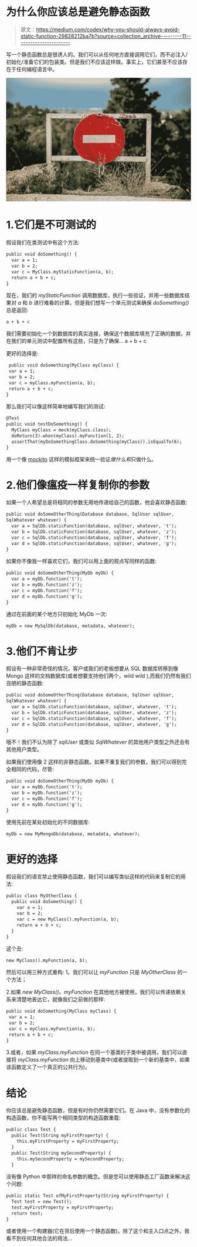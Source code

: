 # 为什么你应该总是避免静态函数

> 原文：<https://medium.com/codex/why-you-should-always-avoid-static-function-29828212ba7b?source=collection_archive---------11----------------------->

写一个静态函数总是很诱人的。我们可以从任何地方直接调用它们，而不必注入/初始化/准备它们的包装类。但是我们不应该这样做。事实上，它们甚至不应该存在于任何编程语言中。

![](img/bc40f767cdbaa6674f3c5c24d2090b44.png)

# 1.它们是不可测试的

假设我们在类测试中有这个方法:

```
public void doSomething() {
  var a = 1;
  var b = 2;
  var c = MyClass.myStaticFunction(a, b);
  return a + b + c;
}
```

现在，我们的 *myStaticFunction* 调用数据库，执行一些验证，并用一些数据库结果对 *a* 和 *b* 进行难看的计算。但是我们想写一个单元测试来确保 *doSomething()* 总是返回:

```
a + b + c
```

我们需要初始化一个到数据库的真实连接，确保这个数据库填充了正确的数据，并在我们的单元测试中配置所有这些，只是为了确保… a + b + c

更好的选择是:

```
 public void doSomething(MyClass myClass) {
 var a = 1;
 var b = 2;
 var c = myClass.myFunction(a, b);
 return a + b + c;
}
```

那么我们可以像这样简单地编写我们的测试:

```
@Test
public void testDoSomething() {
  MyClass myClass = mock(myClass.class);
  doReturn(3).when(myClass).myFunction(1, 2);
  assertThat(myDoSomethingClass.doSomething(myClass)).isEqualTo(6);
}
```

用一个像 [mockito](https://site.mockito.org/) 这样的模拟框架来统一验证*做什么和*只做什么。

# 2.他们像瘟疫一样复制你的参数

如果一个人希望总是将相同的参数无用地传递给自己的函数，他会喜欢静态函数:

```
public void doSomeOtherThing(Database database, SqlUser sqlUser, SqlWhatever whatever) {
  var a = SqlDb.staticFunction(database, sqlUser, whatever, 't');
  var b = SqlDb.staticFunction(database, sqlUser, whatever, 'z');
  var c = SqlDb.staticFunction(database, sqlUser, whatever, 'f');
  var d = SqlDb.staticFunction(database, sqlUser, whatever, 'g');
}
```

如果你不像我一样喜欢它们，我们可以用上面的观点写同样的函数:

```
public void doSomeOtherThing(MyDb myDb) {
  var a = myDb.function('t');
  var b = myDb.function('z');
  var c = myDb.function('f');
  var d = myDb.function('g');
}
```

通过在前面的某个地方只初始化 MyDb 一次:

```
myDb = new MySqlDb(database, metadata, whatever);
```

# 3.他们不肯让步

假设有一种非常奇怪的情况，客户或我们的老板想要从 SQL 数据库转移到像 Mongo 这样的文档数据库(或者想要支持他们两个，wild wild ),而我们仍然有我们丑陋的静态函数:

```
public void doSomeOtherThing(Database database, SqlUser sqlUser, SqlWhatever whatever) {
  var a = SqlDb.staticFunction(database, sqlUser, whatever, 't');
  var b = SqlDb.staticFunction(database, sqlUser, whatever, 'z');
  var c = SqlDb.staticFunction(database, sqlUser, whatever, 'f');
  var d = SqlDb.staticFunction(database, sqlUser, whatever, 'g');
}
```

哦不！我们不认为除了 *sqlUser* 或类似 *SqlWhatever* 的其他用户类型之外还会有其他用户类型。

如果我们使用像 2 这样的非静态函数。如果不重复我们的参数，我们可以得到完全相同的代码，尽管:

```
public void doSomeOtherThing(MyDb myDb) {
  var a = myDb.function('t');
  var b = myDb.function('z');
  var c = myDb.function('f');
  var d = myDb.function('g');
}
```

使用先前在某处初始化的不同数据库:

```
myDb = new MyMongoDb(database, metadata, whatever);
```

# 更好的选择

假设我们的语言禁止使用静态函数，我们可以编写类似这样的代码来复制它的用法:

```
public class MyOtherClass {
  public void doSomething() {
    var a = 1;
    var b = 2;
    var c = new MyClass().myFunction(a, b);
    return a + b + c;
  }
}
```

这个丑:

```
new MyClass().myFunction(a, b);
```

然后可以用三种方式重构:
1。我们可以让 *myFunction* 只是 *MyOtherClass* 的一个方法；

2.如果 *new MyClass()。myFunction* 在其他地方被使用，我们可以传递依赖关系来清楚地表达它，就像我们之前做的那样:

```
public void doSomething(MyClass myClass) {
 var a = 1;
 var b = 2;
 var c = myClass.myFunction(a, b);
 return a + b + c;
}
```

3.或者，如果 *myClass.myFunction* 在同一个基类的子类中被调用，我们可以直接将 *myClass.myFunction* 向上移动到基类中(或者提取到一个新的基类中，如果该函数定义了一个真正的公共行为)。

# 结论

你应该总是避免静态函数，但是有时你仍然需要它们。在 Java 中，没有参数化的构造函数，你不能写两个相同类型的构造函数重载:

```
public class Test {
  public Test(String myFirstProperty) {
    this.myFirstProperty = myFirstProperty;
  }
  public Test(String mySecondProperty) {
    this.mySecondProperty = mySecondProperty;
  }
```

没有像 Python 中那样的命名参数的概念。但是您可以使用静态工厂函数来解决这个问题:

```
public static Test ofMyFirstProperty(String myFirstProperty) {
  Test test = new Test();
  test.myFirstProperty = myFirstProperty;
  return test;
}
```

或者使用一个构建器(它在背后使用一个静态函数)。除了这个和主入口点之外，我看不到任何其他合法的用法…